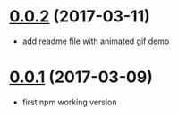 
<a name="0.0.2"></a>
# [0.0.2](https://github.com/marcinnajder/mongo-shell-assistant/releases/tag/0.0.2) (2017-03-11)

*  add readme file with animated gif demo

<a name="0.0.1"></a>
# [0.0.1](https://github.com/marcinnajder/mongo-shell-assistant/releases/tag/0.0.2) (2017-03-09)

*  first npm working version


